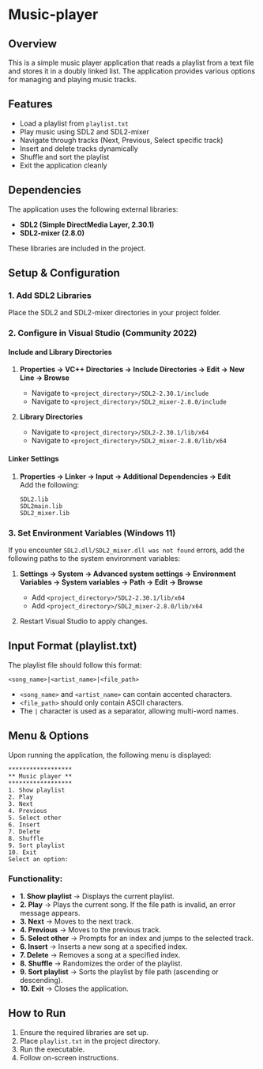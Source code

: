 # Music-player

## Overview
This is a simple music player application that reads a playlist from a text file and stores it in a doubly linked list. The application provides various options for managing and playing music tracks.

## Features
- Load a playlist from `playlist.txt`
- Play music using SDL2 and SDL2-mixer
- Navigate through tracks (Next, Previous, Select specific track)
- Insert and delete tracks dynamically
- Shuffle and sort the playlist
- Exit the application cleanly

## Dependencies
The application uses the following external libraries:
- **SDL2 (Simple DirectMedia Layer, 2.30.1)**
- **SDL2-mixer (2.8.0)**

These libraries are included in the project.

## Setup & Configuration
### 1. Add SDL2 Libraries
Place the SDL2 and SDL2-mixer directories in your project folder.

### 2. Configure in Visual Studio (Community 2022)
#### Include and Library Directories
1. **Properties -> VC++ Directories -> Include Directories -> Edit -> New Line -> Browse**  
   - Navigate to `<project_directory>/SDL2-2.30.1/include`
   - Navigate to `<project_directory>/SDL2_mixer-2.8.0/include`

2. **Library Directories**  
   - Navigate to `<project_directory>/SDL2-2.30.1/lib/x64`
   - Navigate to `<project_directory>/SDL2_mixer-2.8.0/lib/x64`

#### Linker Settings
1. **Properties -> Linker -> Input -> Additional Dependencies -> Edit**  
   Add the following:
   ```
   SDL2.lib
   SDL2main.lib
   SDL2_mixer.lib
   ```

### 3. Set Environment Variables (Windows 11)
If you encounter `SDL2.dll/SDL2_mixer.dll was not found` errors, add the following paths to the system environment variables:
1. **Settings -> System -> Advanced system settings -> Environment Variables -> System variables -> Path -> Edit -> Browse**
   - Add `<project_directory>/SDL2-2.30.1/lib/x64`
   - Add `<project_directory>/SDL2_mixer-2.8.0/lib/x64`

2. Restart Visual Studio to apply changes.

## Input Format (playlist.txt)
The playlist file should follow this format:
```
<song_name>|<artist_name>|<file_path>
```
- `<song_name>` and `<artist_name>` can contain accented characters.
- `<file_path>` should only contain ASCII characters.
- The `|` character is used as a separator, allowing multi-word names.

## Menu & Options
Upon running the application, the following menu is displayed:
```
******************
** Music player **
******************
1. Show playlist
2. Play
3. Next
4. Previous
5. Select other
6. Insert
7. Delete
8. Shuffle
9. Sort playlist
10. Exit
Select an option:
```
### Functionality:
- **1. Show playlist** → Displays the current playlist.
- **2. Play** → Plays the current song. If the file path is invalid, an error message appears.
- **3. Next** → Moves to the next track.
- **4. Previous** → Moves to the previous track.
- **5. Select other** → Prompts for an index and jumps to the selected track.
- **6. Insert** → Inserts a new song at a specified index.
- **7. Delete** → Removes a song at a specified index.
- **8. Shuffle** → Randomizes the order of the playlist.
- **9. Sort playlist** → Sorts the playlist by file path (ascending or descending).
- **10. Exit** → Closes the application.

## How to Run
1. Ensure the required libraries are set up.
2. Place `playlist.txt` in the project directory.
3. Run the executable.
4. Follow on-screen instructions.
